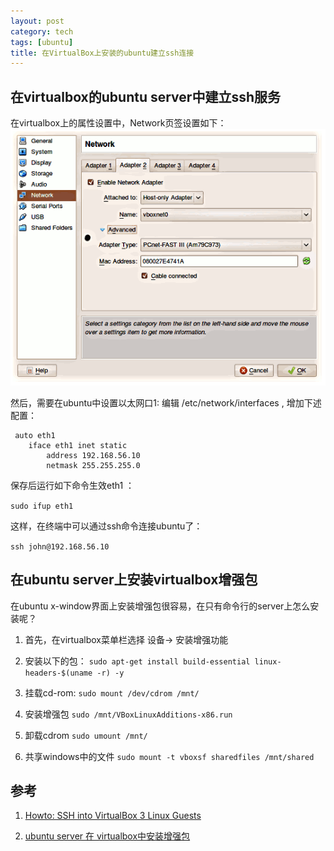 ```yaml
---
layout: post
category: tech
tags: [ubuntu]
title: 在VirtualBox上安装的ubuntu建立ssh连接
---
```


在virtualbox的ubuntu server中建立ssh服务
----------------------------------------

在virtualbox上的属性设置中，Network页签设置如下：
![virtualbox 属性设置](/assets/images/posts/vbox-adapter2.png)

然后，需要在ubuntu中设置以太网口1: 编辑 /etc/network/interfaces , 增加下述配置：

<pre><code>	auto eth1
	iface eth1 inet static
		address 192.168.56.10
		netmask 255.255.255.0
</code></pre>

保存后运行如下命令生效eth1 ：

`sudo ifup eth1`

这样，在终端中可以通过ssh命令连接ubuntu了：

`ssh john@192.168.56.10`


在ubuntu server上安装virtualbox增强包
-------------------------------------

在ubuntu x-window界面上安装增强包很容易，在只有命令行的server上怎么安装呢？

1. 首先，在virtualbox菜单栏选择 设备-> 安装增强功能

2. 安装以下的包：
   `sudo apt-get install build-essential linux-headers-$(uname -r) -y` 

3. 挂载cd-rom: 
   `sudo mount /dev/cdrom /mnt/`

4. 安装增强包
   `sudo /mnt/VBoxLinuxAdditions-x86.run`

5. 卸载cdrom
   `sudo umount /mnt/`

6. 共享windows中的文件
   `sudo mount -t vboxsf sharedfiles /mnt/shared`


参考
----

1. [Howto: SSH into VirtualBox 3 Linux Guests](http://muffinresearch.co.uk/archives/2010/02/08/howto-ssh-into-virtualbox-3-linux-guests/)

2. [ubuntu server 在 virtualbox中安装增强包](http://luzl.iteye.com/blog/1010597)
